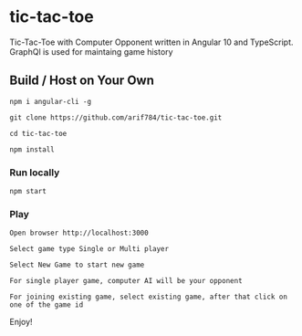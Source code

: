 # tic-tac-toe
Tic-Tac-Toe with Computer Opponent written in Angular 10 and TypeScript.
GraphQl is used for maintaing game history


## Build / Host on Your Own 

`npm i angular-cli -g`

`git clone https://github.com/arif784/tic-tac-toe.git`

`cd tic-tac-toe`

`npm install`


### Run locally 
`npm start` 

### Play
`Open browser http://localhost:3000`

`Select game type Single or Multi player` 

`Select New Game to start new game`

`For single player game, computer AI will be your opponent`

`For joining existing game, select existing game, after that click on one of the game id`

Enjoy! 

